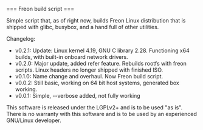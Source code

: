 === Freon build script ===

Simple script that, as of right now, builds Freon Linux distribution that is shipped with glibc, busybox, and a hand full of other utilities.

Changelog:
 * v0.2.1: Update: Linux kernel 4.19, GNU C library 2.28. Functioning x64 builds, with built-in onboard network drivers.
 * v0.2.0: Major update, added refer feature. Rebuilds rootfs with freon scripts. Linux headers no longer shipped with finished ISO.
 * v0.1.0: Name change and overhaul. Now Freon build script.
 * v0.0.2: Still basic, working on 64 bit host systems, generated box working.
 * v0.0.1: Simple, --verbose added, not fully working

This software is released under the LGPLv2+ and is to be used "as is". There is no warranty with this software and is to be used by an experienced GNU/Linux developer.
